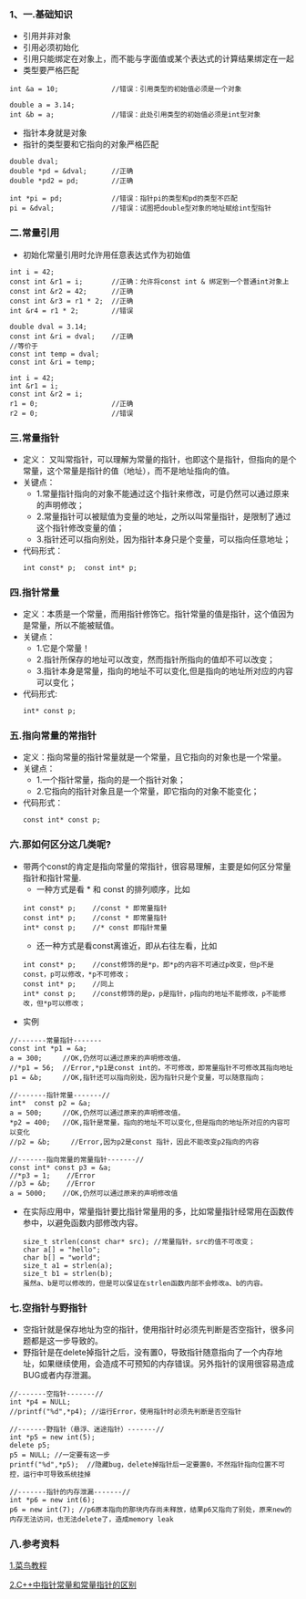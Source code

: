 ### 1、一.基础知识
- 引用并非对象
- 引用必须初始化
- 引用只能绑定在对象上，而不能与字面值或某个表达式的计算结果绑定在一起
- 类型要严格匹配
```
int &a = 10;             //错误：引用类型的初始值必须是一个对象  
  
double a = 3.14;  
int &b = a;              //错误：此处引用类型的初始值必须是int型对象
```
- 指针本身就是对象
- 指针的类型要和它指向的对象严格匹配
```
double dval;  
double *pd = &dval;      //正确  
double *pd2 = pd;        //正确  
  
int *pi = pd;            //错误：指针pi的类型和pd的类型不匹配  
pi = &dval;              //错误：试图把double型对象的地址赋给int型指针  
```
### 二.常量引用
- 初始化常量引用时允许用任意表达式作为初始值
```
int i = 42;  
const int &r1 = i;       //正确：允许将const int & 绑定到一个普通int对象上  
const int &r2 = 42;      //正确  
const int &r3 = r1 * 2;  //正确  
int &r4 = r1 * 2;        //错误  
  
double dval = 3.14;  
const int &ri = dval;    //正确  
//等价于  
const int temp = dval;  
const int &ri = temp;  
  
int i = 42;  
int &r1 = i;  
const int &r2 = i;  
r1 = 0;                  //正确  
r2 = 0;                  //错误  
```
### 三.常量指针
- 定义： 又叫常指针，可以理解为常量的指针，也即这个是指针，但指向的是个常量，这个常量是指针的值（地址），而不是地址指向的值。
- 关键点：
    - 1.常量指针指向的对象不能通过这个指针来修改，可是仍然可以通过原来的声明修改；
    - 2.常量指针可以被赋值为变量的地址，之所以叫常量指针，是限制了通过这个指针修改变量的值；
    - 3.指针还可以指向别处，因为指针本身只是个变量，可以指向任意地址；
- 代码形式：
    ```
    int const* p;  const int* p;
    ```
### 四.指针常量
- 定义：本质是一个常量，而用指针修饰它。指针常量的值是指针，这个值因为是常量，所以不能被赋值。
- 关键点：
    - 1.它是个常量！
    - 2.指针所保存的地址可以改变，然而指针所指向的值却不可以改变；
    - 3.指针本身是常量，指向的地址不可以变化,但是指向的地址所对应的内容可以变化；
- 代码形式:
    ```
    int* const p;
    ```
### 五.指向常量的常指针
- 定义：指向常量的指针常量就是一个常量，且它指向的对象也是一个常量。
- 关键点：
    - 1.一个指针常量，指向的是一个指针对象；
    - 2.它指向的指针对象且是一个常量，即它指向的对象不能变化；
- 代码形式：
    ```
    const int* const p;
    ```
### 六.那如何区分这几类呢? 
- 带两个const的肯定是指向常量的常指针，很容易理解，主要是如何区分常量指针和指针常量.
    - 一种方式是看 * 和 const 的排列顺序，比如
    ```
    int const* p;    //const * 即常量指针
    const int* p;    //const * 即常量指针
    int* const p;    //* const 即指针常量
    ```
    - 还一种方式是看const离谁近，即从右往左看，比如
    ```
    int const* p;    //const修饰的是*p，即*p的内容不可通过p改变，但p不是const，p可以修改，*p不可修改；
    const int* p;    //同上
    int* const p;    //const修饰的是p，p是指针，p指向的地址不能修改，p不能修改，但*p可以修改；
    ```
- 实例
```
//-------常量指针-------
const int *p1 = &a;
a = 300;     //OK,仍然可以通过原来的声明修改值，
//*p1 = 56;  //Error,*p1是const int的，不可修改，即常量指针不可修改其指向地址
p1 = &b;     //OK,指针还可以指向别处，因为指针只是个变量，可以随意指向；

//-------指针常量-------//
int*  const p2 = &a;
a = 500;     //OK,仍然可以通过原来的声明修改值，
*p2 = 400;   //OK,指针是常量，指向的地址不可以变化,但是指向的地址所对应的内容可以变化
//p2 = &b;     //Error,因为p2是const 指针，因此不能改变p2指向的内容

//-------指向常量的常量指针-------//
const int* const p3 = &a;
//*p3 = 1;    //Error
//p3 = &b;    //Error
a = 5000;    //OK,仍然可以通过原来的声明修改值
```
- 在实际应用中，常量指针要比指针常量用的多，比如常量指针经常用在函数传参中，以避免函数内部修改内容。
    ```
    size_t strlen(const char* src); //常量指针，src的值不可改变；
    char a[] = "hello";
    char b[] = "world";
    size_t a1 = strlen(a);
    size_t b1 = strlen(b);
    虽然a、b是可以修改的，但是可以保证在strlen函数内部不会修改a、b的内容。
    ```
### 七.空指针与野指针
- 空指针就是保存地址为空的指针，使用指针时必须先判断是否空指针，很多问题都是这一步导致的。
- 野指针是在delete掉指针之后，没有置0，导致指针随意指向了一个内存地址，如果继续使用，会造成不可预知的内存错误。另外指针的误用很容易造成BUG或者内存泄漏。
```
//-------空指针-------//
int *p4 = NULL;
//printf("%d",*p4); //运行Error，使用指针时必须先判断是否空指针

//-------野指针（悬浮、迷途指针）-------//
int *p5 = new int(5);
delete p5;
p5 = NULL; //一定要有这一步
printf("%d",*p5);  //隐藏bug，delete掉指针后一定要置0，不然指针指向位置不可控，运行中可导致系统挂掉

//-------指针的内存泄漏-------//
int *p6 = new int(6);
p6 = new int(7); //p6原本指向的那块内存尚未释放，结果p6又指向了别处，原来new的内存无法访问，也无法delete了，造成memory leak
```
### 八.参考资料
[1.菜鸟教程](http://www.runoob.com/w3cnote/c-constant-pointer.html)

[2.C++中指针常量和常量指针的区别](http://www.cnblogs.com/lizhenghn/p/3630405.html)